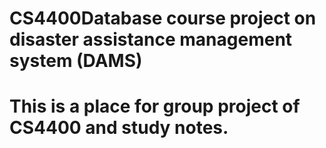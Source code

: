 # CS4400Database course project on disaster assistance management system (DAMS)
# This is a place for group project of CS4400 and study notes.
